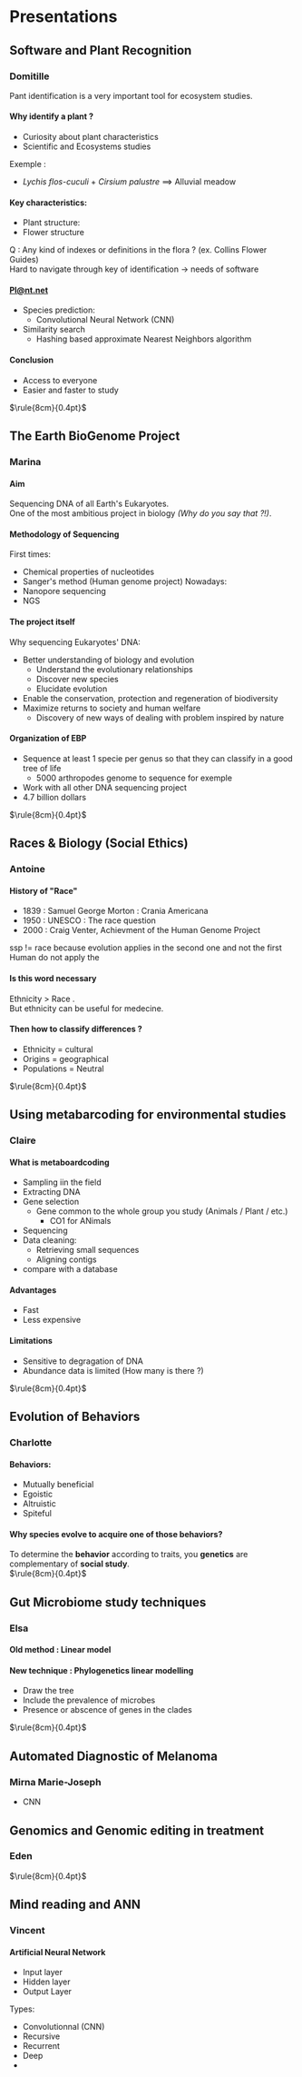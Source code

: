 # Presentations
## Software and Plant Recognition
### Domitille 
Pant identification is a very important tool for ecosystem studies. 
#### Why identify a plant ?
- Curiosity about plant characteristics
- Scientific and Ecosystems studies

Exemple :  
- *Lychis flos-cuculi* + *Cirsium palustre* ==> Alluvial meadow

#### Key characteristics:
- Plant structure:
- Flower structure

Q : Any kind of indexes or definitions in the flora ? (ex. Collins Flower Guides)  
Hard to navigate through key of identification -> needs of software

#### Pl@nt.net

- Species prediction:
  - Convolutional Neural Network (CNN)  
- Similarity search
  - Hashing based approximate Nearest Neighbors algorithm
  
#### Conclusion
- Access to everyone
- Easier and faster to study
  
    
      
$\rule{8cm}{0.4pt}$
## The Earth BioGenome Project
### Marina
#### Aim
Sequencing DNA of all Earth's Eukaryotes.  
One of the most ambitious project in biology *(Why do you say that ?!)*.
#### Methodology of Sequencing
First times:
- Chemical properties of nucleotides
- Sanger's method (Human genome project)
Nowadays:
- Nanopore sequencing
- NGS
#### The project itself
Why sequencing Eukaryotes' DNA:
- Better understanding of biology and evolution
  - Understand the evolutionary relationships 
  - Discover new species
  - Elucidate evolution
- Enable the conservation, protection and regeneration of biodiversity
- Maximize returns to society and human welfare
  - Discovery of new ways of dealing with problem inspired by nature
  
#### Organization of EBP
- Sequence at least 1 specie per genus so that they can classify in a good tree of life
  - 5000 arthropodes genome to sequence for exemple
- Work with all other DNA sequencing project
- 4.7 billion dollars 




$\rule{8cm}{0.4pt}$
## Races & Biology (Social Ethics)
### Antoine
#### History of "Race"
- 1839 : Samuel George Morton : Crania Americana
- 1950 : UNESCO : The race question
- 2000 : Craig Venter, Achievment of the Human Genome Project

ssp != race because evolution applies in the second one and not the first
Human do not apply the
#### Is this word necessary
Ethnicity > Race .  
But ethnicity can be useful for medecine. 
#### Then how to classify differences ?
- Ethnicity = cultural
- Origins = geographical
- Populations = Neutral

$\rule{8cm}{0.4pt}$
## Using metabarcoding for environmental studies
### Claire
#### What is metaboardcoding
- Sampling iin the field
- Extracting DNA
- Gene selection
  - Gene common to the whole group you study (Animals / Plant / etc.)
    - CO1 for ANimals
- Sequencing
- Data cleaning:
  - Retrieving small sequences
  - Aligning contigs
- compare with a database
#### Advantages
- Fast
- Less expensive

#### Limitations
- Sensitive to degragation of DNA 
- Abundance data is limited (How many is there ?)  

$\rule{8cm}{0.4pt}$
## Evolution of Behaviors
### Charlotte
#### Behaviors:
- Mutually beneficial
- Egoistic
- Altruistic
- Spiteful
#### Why species evolve to acquire one of those behaviors?
To determine the **behavior** according to traits, you **genetics** are complementary of **social study**.  
$\rule{8cm}{0.4pt}$

## Gut Microbiome study techniques 
### Elsa
#### Old method : Linear model
#### New technique : Phylogenetics linear modelling
- Draw the tree
- Include the prevalence of microbes
- Presence or abscence of genes in the clades

$\rule{8cm}{0.4pt}$
## Automated Diagnostic of Melanoma
### Mirna Marie-Joseph
- CNN

## Genomics and Genomic editing in treatment
### Eden

$\rule{8cm}{0.4pt}$
## Mind reading and ANN
### Vincent 
#### Artificial Neural Network
- Input layer
- Hidden layer
- Output Layer

Types:
- Convolutionnal (CNN)
- Recursive
- Recurrent
- Deep
- 